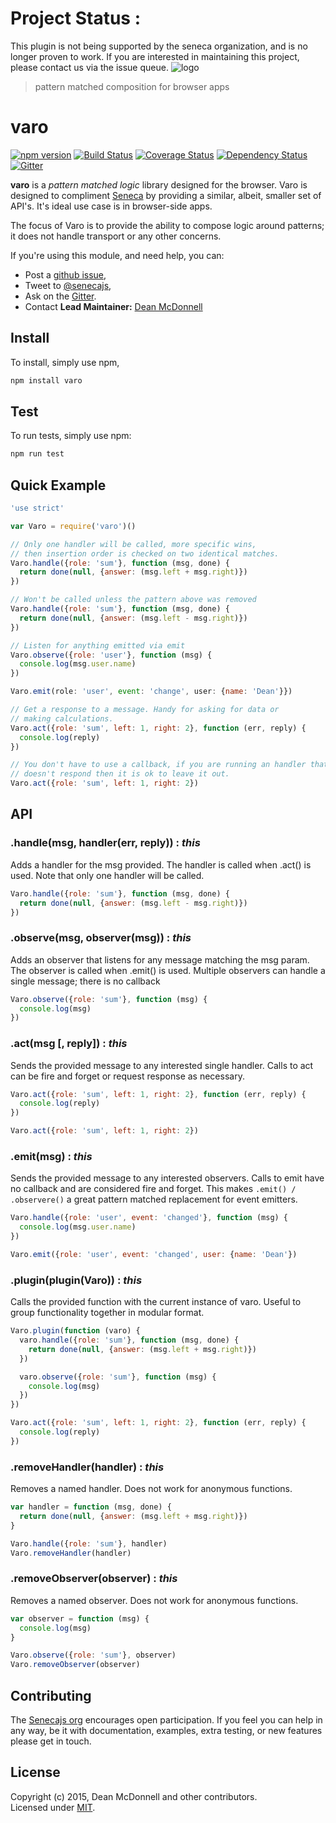 # Project Status :
This plugin is not being supported by the seneca organization,  and is no longer proven to work.
If you are interested in maintaining this project, please contact us via the issue queue.
![logo](https://rawgit.com/senecajs/varo/master/assets/varo-logo.svg)
> pattern matched composition for browser apps

# varo
[![npm version][npm-badge]][npm-url]
[![Build Status][travis-badge]][travis-url]
[![Coverage Status][coveralls-badge]][coveralls-url]
[![Dependency Status][david-badge]][david-url]
[![Gitter][gitter-badge]][gitter-url]

__varo__ is a _pattern matched logic_ library designed for the browser. Varo is designed to
compliment [Seneca][senecajs.org] by providing a similar, albeit, smaller set of API's. It's ideal
use case is in browser-side apps.

The focus of Varo is to provide the ability to compose logic around patterns; it does
not handle transport or any other concerns.

If you're using this module, and need help, you can:

- Post a [github issue][],
- Tweet to [@senecajs][],
- Ask on the [Gitter][gitter-url].
- Contact __Lead Maintainer:__ [Dean McDonnell][lead]

## Install
To install, simply use npm,

```sh
npm install varo
```

## Test
To run tests, simply use npm:

```sh
npm run test
```

## Quick Example

```js
'use strict'

var Varo = require('varo')()

// Only one handler will be called, more specific wins,
// then insertion order is checked on two identical matches.
Varo.handle({role: 'sum'}, function (msg, done) {
  return done(null, {answer: (msg.left + msg.right)})
})

// Won't be called unless the pattern above was removed
Varo.handle({role: 'sum'}, function (msg, done) {
  return done(null, {answer: (msg.left - msg.right)})
})

// Listen for anything emitted via emit
Varo.observe({role: 'user'}, function (msg) {
  console.log(msg.user.name)
})

Varo.emit(role: 'user', event: 'change', user: {name: 'Dean'}})

// Get a response to a message. Handy for asking for data or
// making calculations.
Varo.act({role: 'sum', left: 1, right: 2}, function (err, reply) {
  console.log(reply)
})

// You don't have to use a callback, if you are running an handler that
// doesn't respond then it is ok to leave it out.
Varo.act({role: 'sum', left: 1, right: 2})

```

## API

### .handle(msg, handler(err, reply)) : _this_
Adds a handler for the msg provided. The handler is called when .act() is used. Note that only
one handler will be called.

```js
Varo.handle({role: 'sum'}, function (msg, done) {
  return done(null, {answer: (msg.left - msg.right)})
})
```

### .observe(msg, observer(msg)) : _this_
Adds an observer that listens for any message matching the msg param. The observer is called
when .emit() is used. Multiple observers can handle a single message; there is no callback

```js
Varo.observe({role: 'sum'}, function (msg) {
  console.log(msg)
})
```

### .act(msg [, reply]) : _this_
Sends the provided message to any interested single handler. Calls to act can be
fire and forget or request response as necessary.

```js
Varo.act({role: 'sum', left: 1, right: 2}, function (err, reply) {
  console.log(reply)
})

Varo.act({role: 'sum', left: 1, right: 2})
```

### .emit(msg) : _this_
Sends the provided message to any interested observers. Calls to emit have no callback and are
considered fire and forget. This makes `.emit() / .observere()` a great pattern matched replacement
for event emitters.

```js
Varo.handle({role: 'user', event: 'changed'}, function (msg) {
  console.log(msg.user.name)  
})

Varo.emit({role: 'user', event: 'changed', user: {name: 'Dean'})
```

### .plugin(plugin(Varo)) : _this_
Calls the provided function with the current instance of varo. Useful to group functionality
together in modular format.

```js
Varo.plugin(function (varo) {
  varo.handle({role: 'sum'}, function (msg, done) {
    return done(null, {answer: (msg.left + msg.right)})
  })

  varo.observe({role: 'sum'}, function (msg) {
    console.log(msg)
  })
})

Varo.act({role: 'sum', left: 1, right: 2}, function (err, reply) {
  console.log(reply)
})
```

### .removeHandler(handler) : _this_
Removes a named handler. Does not work for anonymous functions.

```js
var handler = function (msg, done) {
  return done(null, {answer: (msg.left + msg.right)})
}

Varo.handle({role: 'sum'}, handler)
Varo.removeHandler(handler)
```

### .removeObserver(observer) : _this_
Removes a named observer. Does not work for anonymous functions.

```js
var observer = function (msg) {
  console.log(msg)
}

Varo.observe({role: 'sum'}, observer)
Varo.removeObserver(observer)
```

## Contributing
The [Senecajs org][] encourages open participation. If you feel you can help in any way, be it with
documentation, examples, extra testing, or new features please get in touch.

## License
Copyright (c) 2015, Dean McDonnell and other contributors. <br />
Licensed under [MIT][].

[MIT]: ./LICENSE
[lead]: https://github.com/mcdonnelldean
[Senecajs org]: https://github.com/senecajs/
[Seneca.js]: https://www.npmjs.com/package/seneca
[@senecajs]: http://twitter.com/senecajs
[senecajs.org]: http://senecajs.org/

[npm-badge]: https://img.shields.io/npm/v/varo.svg
[npm-url]: https://npmjs.com/package/varo
[travis-badge]: https://api.travis-ci.org/senecajs/varo.svg?branch=master
[travis-url]: https://travis-ci.org/senecajs/varo
[coveralls-badge]:https://coveralls.io/repos/senecajs/varo/badge.svg?branch=master&service=github
[coveralls-url]: https://coveralls.io/github/senecajs/varo?branch=master
[david-badge]: https://david-dm.org/senecajs/varo.svg
[david-url]: https://david-dm.org/senecajs/varo
[gitter-badge]: https://badges.gitter.im/Join%20Chat.svg
[gitter-url]: https://gitter.im/senecajs/seneca
[github issue]: https://github.com/senecajs/varo/issues
